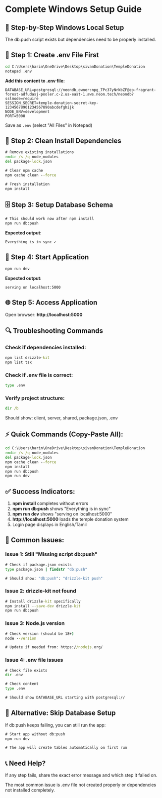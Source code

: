 # Complete Windows Setup Guide

## 🎯 Step-by-Step Windows Local Setup

The db:push script exists but dependencies need to be properly installed.

## 📝 Step 1: Create .env File First

```cmd
cd C:\Users\harin\OneDrive\Desktop\sivanDonation\TempleDonation
notepad .env
```

**Add this content to .env file:**
```
DATABASE_URL=postgresql://neondb_owner:npg_TPc37yNrkbZF@ep-fragrant-forest-adfudasj-pooler.c-2.us-east-1.aws.neon.tech/neondb?sslmode=require
SESSION_SECRET=temple-donation-secret-key-12345678901234567890abcdefghijk
NODE_ENV=development
PORT=5000
```

Save as `.env` (select "All Files" in Notepad)

## 🔧 Step 2: Clean Install Dependencies

```cmd
# Remove existing installations
rmdir /s /q node_modules
del package-lock.json

# Clear npm cache
npm cache clean --force

# Fresh installation
npm install
```

## 🗄️ Step 3: Setup Database Schema

```cmd
# This should work now after npm install
npm run db:push
```

**Expected output:**
```
Everything is in sync ✓
```

## 🚀 Step 4: Start Application

```cmd
npm run dev
```

**Expected output:**
```
serving on localhost:5000
```

## 🌐 Step 5: Access Application

Open browser: **http://localhost:5000**

## 🔍 Troubleshooting Commands

### Check if dependencies installed:
```cmd
npm list drizzle-kit
npm list tsx
```

### Check if .env file is correct:
```cmd
type .env
```

### Verify project structure:
```cmd
dir /b
```

Should show: client, server, shared, package.json, .env

## ⚡ Quick Commands (Copy-Paste All):

```cmd
cd C:\Users\harin\OneDrive\Desktop\sivanDonation\TempleDonation
rmdir /s /q node_modules
del package-lock.json
npm cache clean --force
npm install
npm run db:push
npm run dev
```

## ✅ Success Indicators:

1. **npm install** completes without errors
2. **npm run db:push** shows "Everything is in sync"
3. **npm run dev** shows "serving on localhost:5000"
4. **http://localhost:5000** loads the temple donation system
5. Login page displays in English/Tamil

## 🚨 Common Issues:

### Issue 1: Still "Missing script db:push"
```cmd
# Check if package.json exists
type package.json | findstr "db:push"

# Should show: "db:push": "drizzle-kit push"
```

### Issue 2: drizzle-kit not found
```cmd
# Install drizzle-kit specifically
npm install --save-dev drizzle-kit
npm run db:push
```

### Issue 3: Node.js version
```cmd
# Check version (should be 18+)
node --version

# Update if needed from: https://nodejs.org/
```

### Issue 4: .env file issues
```cmd
# Check file exists
dir .env

# Check content
type .env

# Should show DATABASE_URL starting with postgresql://
```

## 🔧 Alternative: Skip Database Setup

If db:push keeps failing, you can still run the app:

```cmd
# Start app without db:push
npm run dev

# The app will create tables automatically on first run
```

## 📞 Need Help?

If any step fails, share the exact error message and which step it failed on.

The most common issue is .env file not created properly or dependencies not installed completely.